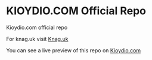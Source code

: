 # KIOYDIO.COM Official Repo
Kioydio.com official repo

For knag.uk visit <a href="https://knag.uk/dev">Knag.uk</a>

You can see a live preview of this repo on <a href="https://kioydio.com/dev">Kioydio.com</a>
